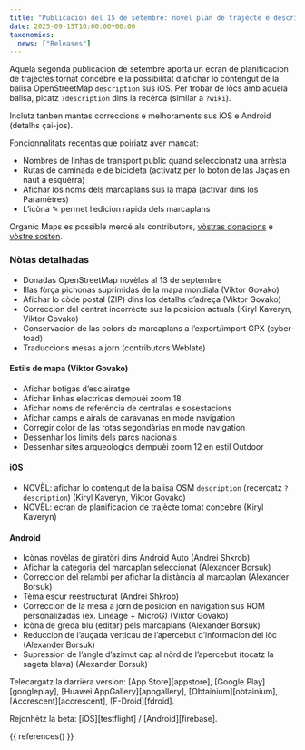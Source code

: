 ```yaml
---
title: "Publicacion del 15 de setembre: novèl plan de trajècte e descripcions OSM"
date: 2025-09-15T10:00:00+00:00
taxonomies:
  news: ["Releases"]
---
```


Aquela segonda publicacion de setembre aporta un ecran de planificacion de trajèctes tornat concebre e la possibilitat d'afichar lo contengut de la balisa OpenStreetMap `description` sus iOS. Per trobar de lòcs amb aquela balisa, picatz `?description` dins la recèrca (similar a `?wiki`).

Inclutz tanben mantas correccions e melhoraments sus iOS e Android (detalhs çai-jos).

Foncionnalitats recentas que poiriatz aver mancat:
- Nombres de linhas de transpòrt public quand seleccionatz una arrèsta
- Rutas de caminada e de bicicleta (activatz per lo boton de las Jaças en naut a esquèrra)
- Afichar los noms dels marcaplans sus la mapa (activar dins los Paramètres)
- L’icòna ✎ permet l’edicion rapida dels marcaplans

Organic Maps es possible mercé als contributors, [vòstras donacions](@/donate/index.oc.md) e [vòstre sosten](@/contribute/index.md).

### Nòtas detalhadas

- Donadas OpenStreetMap novèlas al 13 de septembre
- Illas fòrça pichonas suprimidas de la mapa mondiala (Viktor Govako)
- Afichar lo còde postal (ZIP) dins los detalhs d’adreça (Viktor Govako)
- Correccion del centrat incorrècte sus la posicion actuala (Kiryl Kaveryn, Viktor Govako)
- Conservacion de las colors de marcaplans a l’export/import GPX (cyber-toad)
- Traduccions mesas a jorn (contributors Weblate)

#### Estils de mapa (Viktor Govako)

- Afichar botigas d’esclairatge
- Afichar linhas electricas dempuèi zoom 18
- Afichar noms de referéncia de centralas e sosestacions
- Afichar camps e airals de caravanas en mòde navigation
- Corregir color de las rotas segondàrias en mòde navigation
- Dessenhar los limits dels parcs nacionals
- Dessenhar sites arqueologics dempuèi zoom 12 en estil Outdoor

#### iOS

- NOVÈL: afichar lo contengut de la balisa OSM `description` (recercatz `?description`) (Kiryl Kaveryn, Viktor Govako)
- NOVÈL: ecran de planificacion de trajècte tornat concebre (Kiryl Kaveryn)

#### Android

- Icònas novèlas de giratòri dins Android Auto (Andrei Shkrob)
- Afichar la categoria del marcaplan seleccionat (Alexander Borsuk)
- Correccion del relambi per afichar la distància al marcaplan (Alexander Borsuk)
- Tèma escur reestructurat (Andrei Shkrob)
- Correccion de la mesa a jorn de posicion en navigation sus ROM personalizadas (ex. Lineage + MicroG) (Viktor Govako)
- Icòna de greda blu (editar) pels marcaplans (Alexander Borsuk)
- Reduccion de l’auçada verticau de l’apercebut d’informacion del lòc (Alexander Borsuk)
- Supression de l’angle d’azimut cap al nòrd de l’apercebut (tocatz la sageta blava) (Alexander Borsuk)

Telecargatz la darrièra version: [App Store][appstore], [Google Play][googleplay], [Huawei AppGallery][appgallery], [Obtainium][obtainium], [Accrescent][accrescent], [F-Droid][fdroid].

Rejonhètz la beta: [iOS][testflight] / [Android][firebase].

{{ references() }}
